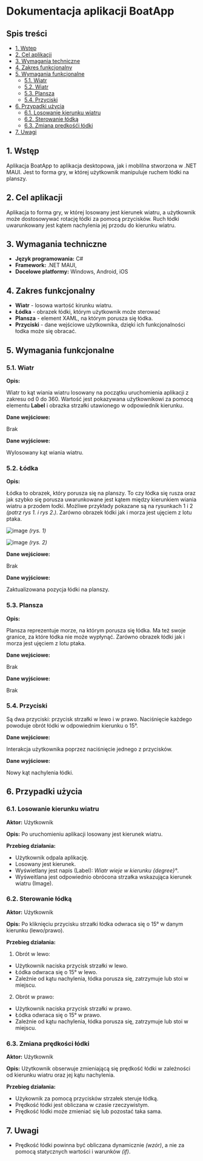 # Dokumentacja aplikacji BoatApp
## Spis treści
- [1. Wstęp](#1-wstęp)
- [2. Cel aplikacji](#2-cel-aplikacji)
- [3. Wymagania techniczne](#3-wymagania-techniczne)
- [4. Zakres funkcjonalny](#4-zakres-funkcjonalny)
- [5. Wymagania funkcjonalne](#5-wymagania-funkcjonalne)
  - [5.1. Wiatr](#51-wiatr)
  - [5.2. Wiatr](#52-łódka)
  - [5.3. Plansza](#53-plansza)
  - [5.4. Przyciski](#54-przyciski)
- [6. Przypadki użycia](#6-przypadki-użycia)
  - [6.1. Losowanie kierunku wiatru](#61-losowanie-kierunku-wiatru)
  - [6.2. Sterowanie łódką](#62-sterowanie-łódką)
  - [6.3. Zmiana prędkośći łódki](#63-zmiana-prędkości-łódki)
- [7. Uwagi](#7-uwagi)
  

## 1. Wstęp
Aplikacja BoatApp to aplikacja desktopowa, jak i moblilna stworzona w .NET MAUI. Jest to forma gry, w której użytkownik manipuluje ruchem łódki na planszy.

## 2. Cel aplikacji
Aplikacja to forma gry, w której losowany jest kierunek wiatru, a użytkownik może dostosowywać rotację łódki za pomocą przycisków. Ruch łódki uwarunkowany jest kątem nachylenia jej przodu do kierunku wiatru. 

## 3. Wymagania techniczne
- **Język programowania:** C#
- **Framework:** .NET MAUI,
- **Docelowe platformy:** Windows, Android, iOS
  
## 4. Zakres funkcjonalny
-  **Wiatr** - losowa wartość kirunku wiatru.
-  **Łódka** - obrazek łódki, którym użytkownik może sterować
-  **Plansza** - element XAML, na którym porusza się łódka.
-  **Przyciski** - dane wejściowe użytkownika, dzięki ich funkcjonalności łodka może się obracać.

## 5. Wymagania funkcjonalne

### 5.1. Wiatr
**Opis:**

Wiatr to kąt wiania wiatru losowany na początku uruchomienia aplikacji z zakresu od 0 do 360. Wartość jest pokazywana użytkownikowi za pomocą elementu **Label** i obrazka strzałki utawionego w odpowiednik kierunku.

**Dane wejściowe:**

Brak

**Dane wyjściowe:**

Wylosowany kąt wiania wiatru.

### 5.2. Łódka
**Opis:**

Łódka to obrazek, który porusza się na planszy. To czy łódka się rusza oraz jak szybko się porusza uwarunkowane jest kątem między kierunkiem wiania wiatru a przodem łodki. Możliwe przykłady pokazane są na rysunkach 1 i 2 *(patrz rys 1. i rys 2.)*. Zarówno obrazek łódki jak i morza jest ujęciem z lotu ptaka.

![image](https://github.com/user-attachments/assets/b0b7311d-5d3f-474c-bada-ff108fab8acd)
*(rys. 1)*

![image](https://github.com/user-attachments/assets/fd0bf103-00d3-4e31-8118-5f780ae6dfff)
*(rys. 2)*

**Dane wejściowe:**

Brak

**Dane wyjściowe:**

Zaktualizowana pozycja łódki na planszy.

### 5.3. Plansza
**Opis:**

Plansza reprezentuje morze, na którym porusza się łódka. Ma też swoje granice, za które łódka nie może wypłynąć. Zarówno obrazek łódki jak i morza jest ujęciem z lotu ptaka.

**Dane wejściowe:**

Brak

**Dane wyjściowe:**

Brak

### 5.4. Przyciski 
Są dwa przyciski: przycisk strzałki w lewo i w prawo. Naciśnięcie każdego powoduje obrót łódki w odpowiednim kierunku o 15°.

**Dane wejściowe:**

Interakcja użytkownika poprzez naciśnięcie jednego z przycisków.

**Dane wyjściowe:**

Nowy kąt nachylenia łódki.

## 6. Przypadki użycia

### 6.1. Losowanie kierunku wiatru
**Aktor:** Użytkownik

**Opis:** Po uruchomieniu aplikacji losowany jest kierunek wiatru. 

**Przebieg działania:**
- Użytkownik odpala aplikację.
- Losowany jest kierunek.
- Wyświetlany jest napis (Label): *Wiatr wieje w kierunku {degree}°*.
- Wyśweitlana jest odpowiednio obrócona strzałka wskazująca kierunek wiatru (Image).

### 6.2. Sterowanie łódką 
**Aktor:** Użytkownik

**Opis:** Po kliknięciu przycisku strzałki łódka odwraca się o 15° w danym kierunku (lewo/prawo). 

**Przebieg działania:**
1. Obrót w lewo: 
- Użytkownik naciska przycisk strzałki w lewo.
- Łódka odwraca się o 15° w lewo.
- Zależnie od kątu nachylenia, łódka porusza się, zatrzymuje lub stoi w miejscu.

2. Obrót w prawo: 
- Użytkownik naciska przycisk strzałki w prawo.
- Łódka odwraca się o 15° w prawo.
- Zależnie od kątu nachylenia, łódka porusza się, zatrzymuje lub stoi w miejscu.


### 6.3. Zmiana prędkości łódki
**Aktor:** Użytkownik

**Opis:** Użytkownik obserwuje zmieniającą się prędkość łódki w zależności od kierunku wiatru oraz jej kątu nachylenia.

**Przebieg działania:**
- Użykownik za pomocą przycisków strzałek steruje łódką.
- Prędkość łódki jest obliczana w czasie rzeczywistym.
- Prędkość łódki może zmieniać się lub pozostać taka sama.

## 7. Uwagi
- Prędkość łódki powinna być obliczana dynamicznie *(wzór)*, a nie za pomocą statycznych wartości i warunków *(if)*.

